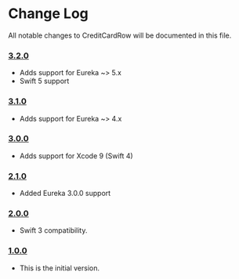 # Change Log
All notable changes to CreditCardRow will be documented in this file.

### [3.2.0](https://github.com/EurekaCommunity/GenericPasswordRow/releases/tag/3.2.0)
<!-- Released on 2019-06-11. -->

* Adds support for Eureka ~> 5.x
* Swift 5 support

### [3.1.0](https://github.com/EurekaCommunity/GenericPasswordRow/releases/tag/3.1.0)
<!-- Released on ???. -->

* Adds support for Eureka ~> 4.x

### [3.0.0](https://github.com/EurekaCommunity/GenericPasswordRow/releases/tag/3.0.0)
<!-- Released on 2017-10-09. -->

* Adds support for Xcode 9 (Swift 4)

### [2.1.0](https://github.com/EurekaCommunity/GenericPasswordRow/releases/tag/2.1.0)
<!-- Released on 2017-04-25. -->

* Added Eureka 3.0.0 support

### [2.0.0](https://github.com/xmartlabs/CreditCardRow/releases/tag/2.0.0)
<!-- Released on 2016-10-18. -->

* Swift 3 compatibility.

### [1.0.0](https://github.com/xmartlabs/CreditCardRow/releases/tag/1.0.0)
<!-- Released on 2016-09-05. -->

* This is the initial version.

[xmartlabs]: https://xmartlabs.com

